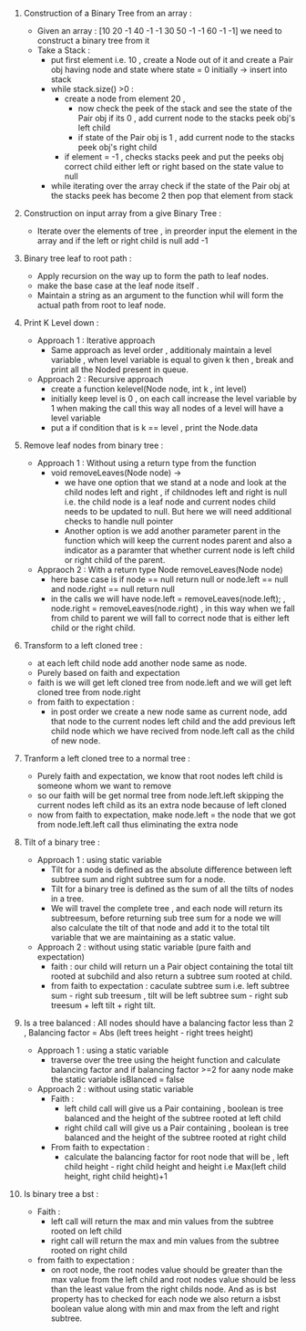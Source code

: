1. Construction of a Binary Tree from an array :
    - Given an array : [10 20 -1 40 -1 -1 30 50 -1 -1 60 -1 -1] we need to construct a binary tree from it
    - Take a Stack : 
      - put first element i.e. 10 , create a Node out of it and create a Pair obj having node and state where state = 0 initially -> insert into stack
      - while stack.size() >0 : 
        - create a node from element 20 , 
          - now check the peek of the stack and see the state of the Pair obj if its 0 , add current node to the stacks peek obj's left child    
          - if state of the Pair obj is 1 , add current node to the stacks peek obj's right child
        - if element = -1 , checks stacks peek and put the peeks obj correct child either left or right based on the state value to null
      - while iterating over the array check if the state of the Pair obj at the stacks peek has become 2 then pop that element from stack

2. Construction on input array from a give Binary Tree : 
    -  Iterate over the elements of tree , in preorder input the element in the array and if the left or right child is null add -1 

3. Binary tree leaf to root path : 
    - Apply recursion on the way up to form the path to leaf nodes.
    - make the base case at the leaf node itself .
    - Maintain a string as an argument to the function whil will form the actual path from root to leaf node. 

4. Print K Level down : 
    - Approach 1 : Iterative approach 
        - Same approach as level order , additionaly maintain a level variable , when level variable is equal to given k then , break and print all the Noded present in queue.
    - Approach 2 : Recursive approach 
        - create a function kelevel(Node node, int k , int level)
        - initially keep level is 0 , on each call increase the level variable by 1 when making the call this way all nodes of a level will have a level variable
        - put a if condition that is k == level , print the Node.data
             
5. Remove leaf nodes from binary tree :
    - Approach 1 : Without using a return type from the function
        - void removeLeaves(Node node) -> 
            - we have one option that we stand at a node and look at the child nodes left and right , if childnodes left and right is null i.e. the child node is a leaf node and current nodes child needs to be updated to null. But here we will need additional checks to handle null pointer
            - Another option is we add another parameter parent in the function which will keep the current nodes parent and also a indicator as a paramter that whether current node is left child or right child of the parent.
     - Appraoch 2 : With a return type Node removeLeaves(Node node)
        - here base case is if node == null return null or node.left == null and node.right == null return null
        - in the calls we will have node.left = removeLeaves(node.left); , node.right = removeLeaves(node.right) , in this way when we fall from child to parent we will fall to correct node that is either left child or the right child. 

6. Transform to a left cloned tree :
    - at each left child node add another node same as node.
    - Purely based on faith and expectation
    - faith is we will get left cloned tree from node.left and we will get left cloned tree from node.right
    - from faith to expectation :
        - in post order we create a new node same as current node, add that node to the current nodes left child and the add previous left child node which we have recived from node.left call as the child of new node.
   
7. Tranform a left cloned tree to a normal tree :
    - Purely faith and expectation, we know that root nodes left child is someone whom we want to remove
    - so our faith will be get normal tree from node.left.left skipping the current nodes left child as its an extra node because of left cloned
    - now from faith to expectation, make node.left = the node that we got from node.left.left call thus eliminating the extra node

8. Tilt of a binary tree :
    - Approach 1 : using static variable
        - Tilt for a node is defined as the absolute difference between left subtree sum and right subtree sum for a node.
        - Tilt for a binary tree is defined as the sum of all the tilts of nodes in a tree.
        - We will travel the complete tree , and each node will return its subtreesum, before returning sub tree sum for a node we will also calculate the tilt of that node and add it to the total tilt variable that we are maintaining as a static value.
    - Approach 2 : without using static variable (pure faith and expectation)
        - faith : our child will return un a Pair object containing the total tilt rooted at subchild and also return a subtree sum rooted at child.
        - from faith to expectation : caculate subtree sum i.e. left subtree sum - right sub treesum , tilt will be left subtree sum - right sub treesum  + left tilt + right tilt.

9. Is a tree balanced : All nodes should have a balancing factor less than 2 , Balancing factor = Abs (left trees height - right trees height)
    - Approach 1 : using a static variable
        - traverse over the tree using the height function and calculate balancing factor and if balancing factor >=2 for aany node make the static variable isBlanced = false
    - Approach 2 : without using static variable
        - Faith : 
            - left child call will give us a Pair containing , boolean is tree balanced and the height of the subtree rooted at left child
            - right child call will give us a Pair containing , boolean is tree balanced and the height of the subtree rooted at right child
        - From faith to expectation : 
            -  calculate the balancing factor for root node that will be , left child height - right child height and height i.e Max(left child height, right child height)+1
             
             
10. Is binary tree a bst : 
    - Faith : 
        - left call will return the max and min values from the subtree rooted on left child 
        - right call will return the max and min values from the subtree rooted on right child
     - from faith to expectation :
        - on root node, the root nodes value should be greater than the max value from the left child and root nodes value should be less than the least value from the right childs node. And as is bst property has to checked for each node  we also return a isbst boolean value along with min and max from the left and right subtree.
